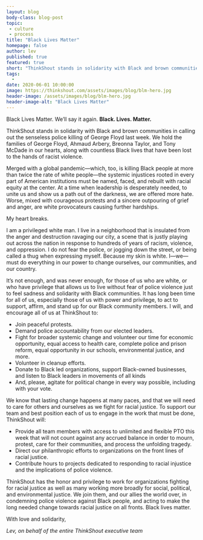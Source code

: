 ```yaml
---
layout: blog
body-class: blog-post
topic:
 - culture
 - process
title: "Black Lives Matter"
homepage: false
author: lev
published: true
featured: true
short: "ThinkShout stands in solidarity with Black and brown communities in calling out the senseless police killing of George Floyd last week."
tags:
  -
date: 2020-06-01 10:00:00
image: https://thinkshout.com/assets/images/blog/blm-hero.jpg
header-image: /assets/images/blog/blm-hero.jpg
header-image-alt: "Black Lives Matter"
---
```

Black Lives Matter. We’ll say it again. **Black. Lives. Matter.**

ThinkShout stands in solidarity with Black and brown communities in calling out the senseless police killing of George Floyd last week. We hold the families of George Floyd, Ahmaud Arbery, Breonna Taylor, and Tony McDade in our hearts, along with countless Black lives that have been lost to the hands of racist violence.

Merged with a global pandemic—which, too, is killing Black people at more than twice the rate of white people—the systemic injustices rooted in every part of American institutions must be named, faced, and rebuilt with racial equity at the center. At a time when leadership is desperately needed, to unite us and show us a path out of the darkness, we are offered more hate. Worse, mixed with courageous protests and a sincere outpouring of grief and anger, are white provocateurs causing further hardships.

My heart breaks.

I am a privileged white man. I live in a neighborhood that is insulated from the anger and destruction ravaging our city, a scene that is justly playing out across the nation in response to hundreds of years of racism, violence, and oppression. I do not fear the police, or jogging down the street, or being called a thug when expressing myself. Because my skin is white. I—we—must do everything in our power to change ourselves, our communities, and our country.

It’s not enough, and was never enough, for those of us who are white, or who have privilege that allows us to live without fear of police violence just to feel sadness and solidarity with Black communities. It has long been time for all of us, especially those of us with power and privilege, to act to support, affirm, and stand up for our Black community members. I will, and encourage all of us at ThinkShout to:

- Join peaceful protests.
- Demand police accountability from our elected leaders.
- Fight for broader systemic change and volunteer our time for economic opportunity, equal access to health care, complete police and prison reform, equal opportunity in our schools, environmental justice, and more.
- Volunteer in cleanup efforts.
- Donate to Black led organizations, support Black-owned businesses, and listen to Black leaders in movements of all kinds
- And, please, agitate for political change in every way possible, including with your vote.


We know that lasting change happens at many paces, and that we will need to care for others and ourselves as we fight for racial justice. To support our team and best position each of us to engage in the work that must be done, ThinkShout will:

- Provide all team members with access to unlimited and flexible PTO this week that will not count against any accrued balance in order to mourn, protest, care for their communities, and process the unfolding tragedy.
- Direct our philanthropic efforts to organizations on the front lines of racial justice.
- Contribute hours to projects dedicated to responding to racial injustice and the implications of police violence.

ThinkShout has the honor and privilege to work for organizations fighting for racial justice as well as many working more broadly for social, political, and environmental justice. We join them, and our allies the world over, in condemning police violence against Black people, and acting to make the long needed change towards racial justice on all fronts. Black lives matter.

With love and solidarity,

_Lev, on behalf of the entire ThinkShout executive team_
